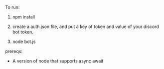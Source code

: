 To run:

1) npm install

2) create a auth.json file, and put a key of token and value of your discord bot token.

3) node bot.js

prereqs: 
- A version of node that supports async await